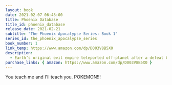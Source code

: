 ```yaml
---
layout: book
date: 2021-02-07 06:43:00
title: Phoenix Database
title_id: phoenix_database
release_date: 2021-02-21
subtitle: "The Phoenix Apocalypse Series: Book 1"
series_id: the_phoenix_apocalypse_series
book_number: 1
link_temp: https://www.amazon.com/dp/D003V8B5X0
description:
  - Earth’s original evil empire teleported off-planet after a defeat by rebels 10,000 years ago. Phoenix earth agents, enabled by intergalactic mental enhancement, devise an invasion conspiracy to reconnect their galactic empire to earth. Their scientists will regain access to their alien tech database hidden on earth while the Phoenix Elites usher in a global apocalypse. Female Langley specialist join with CIA agents and WW2 veterans who thwarted Phoenix 60 years earlier. They are the last line of defense against nuclear devastation and invasion.
purchase_links: { amazon: https://www.amazon.com/dp/D003V8B5X0 }
---
```

You teach me and I'll teach you. POKEMON!!!